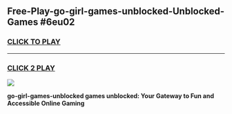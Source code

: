 
## Free-Play-go-girl-games-unblocked-Unblocked-Games #6eu02
<h3>
<a href="https://news.freeplayer.one?title=go-girl-games-unblocked&ref=8M">CLICK TO PLAY</a></h3>
<hr>

<h3>
<a href="https://news.freeplayer.one?title=go-girl-games-unblocked&ref=8M">CLICK 2 PLAY</a>
  
</h3>

<a href="https://news.freeplayer.one?title=go-girl-games-unblocked&ref=8M"><img src="https://clearcache.store/games.png"></a>


**go-girl-games-unblocked games unblocked: Your Gateway to Fun and Accessible Online Gaming**
